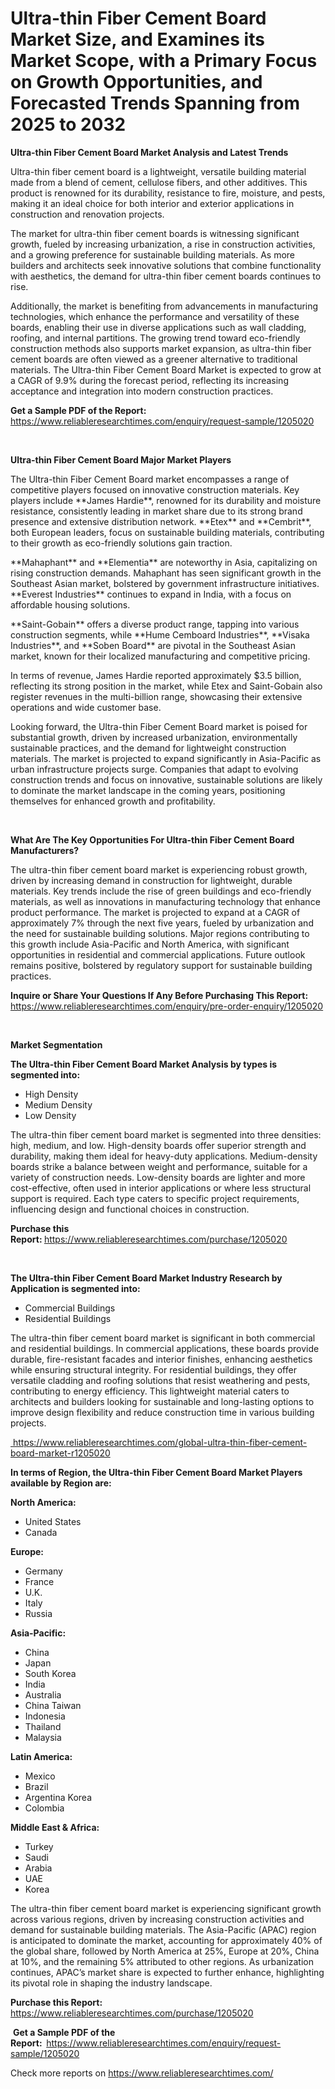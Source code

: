 <p><h1>Ultra-thin Fiber Cement Board Market Size, and Examines its Market Scope, with a Primary Focus on Growth Opportunities, and Forecasted Trends Spanning from 2025 to 2032</h1></p><p><strong>Ultra-thin Fiber Cement Board Market Analysis and Latest Trends</strong></p>
<p><p>Ultra-thin fiber cement board is a lightweight, versatile building material made from a blend of cement, cellulose fibers, and other additives. This product is renowned for its durability, resistance to fire, moisture, and pests, making it an ideal choice for both interior and exterior applications in construction and renovation projects.</p><p>The market for ultra-thin fiber cement boards is witnessing significant growth, fueled by increasing urbanization, a rise in construction activities, and a growing preference for sustainable building materials. As more builders and architects seek innovative solutions that combine functionality with aesthetics, the demand for ultra-thin fiber cement boards continues to rise. </p><p>Additionally, the market is benefiting from advancements in manufacturing technologies, which enhance the performance and versatility of these boards, enabling their use in diverse applications such as wall cladding, roofing, and internal partitions. The growing trend toward eco-friendly construction methods also supports market expansion, as ultra-thin fiber cement boards are often viewed as a greener alternative to traditional materials. The Ultra-thin Fiber Cement Board Market is expected to grow at a CAGR of 9.9% during the forecast period, reflecting its increasing acceptance and integration into modern construction practices.</p></p>
<p><strong>Get a Sample PDF of the Report:&nbsp;</strong> <a href="https://www.reliableresearchtimes.com/enquiry/request-sample/1205020?utm_campaign=2193&utm_medium=2&utm_source=Github&utm_content=ia&utm_term=26032025&utm_id=ultra-thin-fiber-cement-board">https://www.reliableresearchtimes.com/enquiry/request-sample/1205020</a></p>
<p>&nbsp;</p>
<p><strong>Ultra-thin Fiber Cement Board Major Market Players</strong></p>
<p><p>The Ultra-thin Fiber Cement Board market encompasses a range of competitive players focused on innovative construction materials. Key players include **James Hardie**, renowned for its durability and moisture resistance, consistently leading in market share due to its strong brand presence and extensive distribution network. **Etex** and **Cembrit**, both European leaders, focus on sustainable building materials, contributing to their growth as eco-friendly solutions gain traction.</p><p>**Mahaphant** and **Elementia** are noteworthy in Asia, capitalizing on rising construction demands. Mahaphant has seen significant growth in the Southeast Asian market, bolstered by government infrastructure initiatives. **Everest Industries** continues to expand in India, with a focus on affordable housing solutions. </p><p>**Saint-Gobain** offers a diverse product range, tapping into various construction segments, while **Hume Cemboard Industries**, **Visaka Industries**, and **Soben Board** are pivotal in the Southeast Asian market, known for their localized manufacturing and competitive pricing.</p><p>In terms of revenue, James Hardie reported approximately $3.5 billion, reflecting its strong position in the market, while Etex and Saint-Gobain also register revenues in the multi-billion range, showcasing their extensive operations and wide customer base. </p><p>Looking forward, the Ultra-thin Fiber Cement Board market is poised for substantial growth, driven by increased urbanization, environmentally sustainable practices, and the demand for lightweight construction materials. The market is projected to expand significantly in Asia-Pacific as urban infrastructure projects surge. Companies that adapt to evolving construction trends and focus on innovative, sustainable solutions are likely to dominate the market landscape in the coming years, positioning themselves for enhanced growth and profitability.</p></p>
<p>&nbsp;</p>
<p><strong>What Are The Key Opportunities For Ultra-thin Fiber Cement Board Manufacturers?</strong></p>
<p><p>The ultra-thin fiber cement board market is experiencing robust growth, driven by increasing demand in construction for lightweight, durable materials. Key trends include the rise of green buildings and eco-friendly materials, as well as innovations in manufacturing technology that enhance product performance. The market is projected to expand at a CAGR of approximately 7% through the next five years, fueled by urbanization and the need for sustainable building solutions. Major regions contributing to this growth include Asia-Pacific and North America, with significant opportunities in residential and commercial applications. Future outlook remains positive, bolstered by regulatory support for sustainable building practices.</p></p>
<p><strong>Inquire or Share Your Questions If Any Before Purchasing This Report:</strong> <a href="https://www.reliableresearchtimes.com/enquiry/pre-order-enquiry/1205020?utm_campaign=2193&utm_medium=2&utm_source=Github&utm_content=ia&utm_term=26032025&utm_id=ultra-thin-fiber-cement-board">https://www.reliableresearchtimes.com/enquiry/pre-order-enquiry/1205020</a></p>
<p>&nbsp;</p>
<p><strong>Market Segmentation</strong></p>
<p><strong>The Ultra-thin Fiber Cement Board Market Analysis by types is segmented into:</strong></p>
<p><ul><li>High Density</li><li>Medium Density</li><li>Low Density</li></ul></p>
<p><p>The ultra-thin fiber cement board market is segmented into three densities: high, medium, and low. High-density boards offer superior strength and durability, making them ideal for heavy-duty applications. Medium-density boards strike a balance between weight and performance, suitable for a variety of construction needs. Low-density boards are lighter and more cost-effective, often used in interior applications or where less structural support is required. Each type caters to specific project requirements, influencing design and functional choices in construction.</p></p>
<p><strong>Purchase this Report:&nbsp;</strong><a href="https://www.reliableresearchtimes.com/purchase/1205020?utm_campaign=2193&utm_medium=2&utm_source=Github&utm_content=ia&utm_term=26032025&utm_id=ultra-thin-fiber-cement-board">https://www.reliableresearchtimes.com/purchase/1205020</a></p>
<p>&nbsp;</p>
<p><strong>The Ultra-thin Fiber Cement Board Market Industry Research by Application is segmented into:</strong></p>
<p><ul><li>Commercial Buildings</li><li>Residential Buildings</li></ul></p>
<p><p>The ultra-thin fiber cement board market is significant in both commercial and residential buildings. In commercial applications, these boards provide durable, fire-resistant facades and interior finishes, enhancing aesthetics while ensuring structural integrity. For residential buildings, they offer versatile cladding and roofing solutions that resist weathering and pests, contributing to energy efficiency. This lightweight material caters to architects and builders looking for sustainable and long-lasting options to improve design flexibility and reduce construction time in various building projects.</p></p>
<p><a href="https://www.reliableresearchtimes.com/global-ultra-thin-fiber-cement-board-market-r1205020?utm_campaign=2193&utm_medium=2&utm_source=Github&utm_content=ia&utm_term=26032025&utm_id=ultra-thin-fiber-cement-board">&nbsp;https://www.reliableresearchtimes.com/global-ultra-thin-fiber-cement-board-market-r1205020</a></p>
<p><strong>In terms of Region, the Ultra-thin Fiber Cement Board Market Players available by Region are:</strong></p>
<p>
    <p> <strong> North America: </strong>
        <ul>
            <li>United States</li>
            <li>Canada</li>
        </ul>
        </p> 
    <p> <strong> Europe: </strong>
        <ul>
            <li>Germany</li>
            <li>France</li>
            <li>U.K.</li>
            <li>Italy</li>
            <li>Russia</li>
        </ul>
        </p> 
    <p> <strong> Asia-Pacific: </strong>
        <ul>
            <li>China</li>
            <li>Japan</li>
            <li>South Korea</li>
            <li>India</li>
            <li>Australia</li>
            <li>China Taiwan</li>
            <li>Indonesia</li>
            <li>Thailand</li>
            <li>Malaysia</li>
        </ul>
        </p> 
    <p> <strong> Latin America: </strong>
        <ul>
            <li>Mexico</li>
            <li>Brazil</li>
            <li>Argentina Korea</li>
            <li>Colombia</li>
        </ul>
        </p> 
    <p> <strong> Middle East & Africa: </strong>
        <ul>
            <li>Turkey</li>
            <li>Saudi</li>
            <li>Arabia</li>
            <li>UAE</li>
            <li>Korea</li>
        </ul>
    </p>
    </p>
<p><p>The ultra-thin fiber cement board market is experiencing significant growth across various regions, driven by increasing construction activities and demand for sustainable building materials. The Asia-Pacific (APAC) region is anticipated to dominate the market, accounting for approximately 40% of the global share, followed by North America at 25%, Europe at 20%, China at 10%, and the remaining 5% attributed to other regions. As urbanization continues, APAC’s market share is expected to further enhance, highlighting its pivotal role in shaping the industry landscape.</p></p>
<p><strong>Purchase this Report: </strong><a href="https://www.reliableresearchtimes.com/purchase/1205020?utm_campaign=2193&utm_medium=2&utm_source=Github&utm_content=ia&utm_term=26032025&utm_id=ultra-thin-fiber-cement-board">https://www.reliableresearchtimes.com/purchase/1205020</a></p>
<p>&nbsp;<strong>Get a Sample PDF of the Report:&nbsp;&nbsp;</strong><a href="https://www.reliableresearchtimes.com/enquiry/request-sample/1205020?utm_campaign=2193&utm_medium=2&utm_source=Github&utm_content=ia&utm_term=26032025&utm_id=ultra-thin-fiber-cement-board">https://www.reliableresearchtimes.com/enquiry/request-sample/1205020</a></p>
<p><strong></strong></p>
<p>Check more reports on <a href="https://www.reliableresearchtimes.com/?utm_campaign=2193&utm_medium=2&utm_source=Github&utm_content=ia&utm_term=26032025&utm_id=ultra-thin-fiber-cement-board">https://www.reliableresearchtimes.com/</a></p>